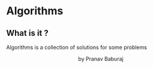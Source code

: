 # Algorithms

## What is it ?

Algorithms is a  collection of solutions for some problems


<div align="center">
	by Pranav Baburaj
</div>

